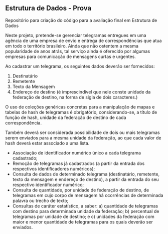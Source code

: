 ## Estrutura de Dados - Prova

Repositório para criação do código para a avaliação final em Estrutura de Dados

Neste projeto, pretende-se gerenciar telegramas entregues em uma agência de uma empresa de envio e entrega de correspondências que atua em todo o território brasileiro. Ainda que não ostentem a mesma popularidade de anos atrás, tal serviço ainda é oferecido por algumas empresas para comunicação de mensagens curtas e urgentes.

Ao cadastrar um telegrama, os seguintes dados deverão ser fornecidos:
1. Destinatário
2. Remetente
3. Texto da Mensagem
4. Endereço de destino (é imprescindível que nele conste unidade da federação de destino, na forma de sigla de dois caracteres.)

O uso de coleções genéricas concretas para a manipulação de mapas e tabelas de hash de telegramas é obrigatório, considerando-se, a título de função de hash, unidade da federação de destino de cada correspondência.

Também deverá ser considerada possibilidade de dois ou mais telegramas serem enviados para a mesma unidade da federação, ao que cada valor de hash deverá estar associado a uma lista.

- Associação de identificador numérico único a cada telegrama cadastrado;
- Remoção de telegramas já cadastrados (a partir da entrada dos respectivos identificadores numéricos);
- Consulta de dados de determinado telegrama (destinatário, remetente, texto da mensagem e endereço de destino), a partir da entrada do seu respectivo identificador numérico;
- Consulta de quantidade, por unidade de federação de destino, de telegramas em cujo corpo de mensagem há ocorrências de determinada palavra ou trecho de texto;
- Consultas de caráter estatístico, a saber: a) quantidade de telegramas com destino para determinada unidade da federação; b) percentual de telegramas por unidade de destino; e c) unidades da federação com maior e menor quantidade de telegramas para os quais deverão ser enviados.
